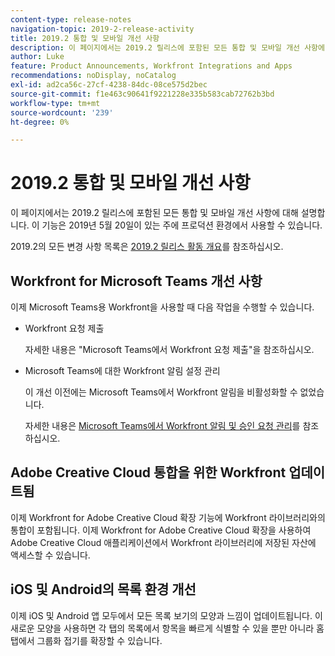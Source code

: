 ```yaml
---
content-type: release-notes
navigation-topic: 2019-2-release-activity
title: 2019.2 통합 및 모바일 개선 사항
description: 이 페이지에서는 2019.2 릴리스에 포함된 모든 통합 및 모바일 개선 사항에 대해 설명합니다. 이 기능은 2019년 5월 20일이 있는 주에 프로덕션 환경에서 사용할 수 있습니다.
author: Luke
feature: Product Announcements, Workfront Integrations and Apps
recommendations: noDisplay, noCatalog
exl-id: ad2ca56c-27cf-4238-84dc-08ce575d2bec
source-git-commit: f1e463c90641f9221228e335b583cab72762b3bd
workflow-type: tm+mt
source-wordcount: '239'
ht-degree: 0%

---
```


# 2019.2 통합 및 모바일 개선 사항

이 페이지에서는 2019.2 릴리스에 포함된 모든 통합 및 모바일 개선 사항에 대해 설명합니다. 이 기능은 2019년 5월 20일이 있는 주에 프로덕션 환경에서 사용할 수 있습니다.

2019.2의 모든 변경 사항 목록은 [2019.2 릴리스 활동 개요](../../../../product-announcements/product-releases/quarterly-release-archive/2019.2-release-activity/2019-2-release-activity-overview.md)를 참조하십시오.

## Workfront for Microsoft Teams 개선 사항

이제 Microsoft Teams용 Workfront을 사용할 때 다음 작업을 수행할 수 있습니다.

* Workfront 요청 제출

  자세한 내용은 &quot;Microsoft Teams에서 Workfront 요청 제출&quot;을 참조하십시오.

* Microsoft Teams에 대한 Workfront 알림 설정 관리

  이 개선 이전에는 Microsoft Teams에서 Workfront 알림을 비활성화할 수 없었습니다.

  자세한 내용은 [Microsoft Teams에서 Workfront 알림 및 승인 요청 관리](../../../../workfront-integrations-and-apps/using-workfront-with-microsoft-teams/manage-wf-notifications-approval-requests-ms-teams.md)를 참조하십시오.

## Adobe Creative Cloud 통합을 위한 Workfront 업데이트됨

이제 Workfront for Adobe Creative Cloud 확장 기능에 Workfront 라이브러리와의 통합이 포함됩니다. 이제 Workfront for Adobe Creative Cloud 확장을 사용하여 Adobe Creative Cloud 애플리케이션에서 Workfront 라이브러리에 저장된 자산에 액세스할 수 있습니다.

## iOS 및 Android의 목록 환경 개선

이제 iOS 및 Android 앱 모두에서 모든 목록 보기의 모양과 느낌이 업데이트됩니다. 이 새로운 모양을 사용하면 각 탭의 목록에서 항목을 빠르게 식별할 수 있을 뿐만 아니라 홈 탭에서 그룹화 접기를 확장할 수 있습니다.

